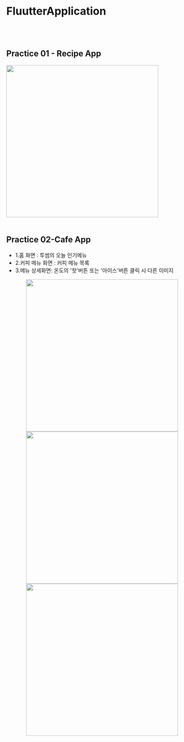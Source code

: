 <h1>FluutterApplication</h1>
<br/>
<br/>
<h2>Practice 01 - Recipe App</h2> 
<img height="400px" width="auto" src="https://github.com/tkv00/FluutterApplication/assets/144890194/498f2e7c-771b-4837-b2ab-597e6c802951" width=40% height=40% >
<br/>
<br/>
<h2>Practice 02-Cafe App</h2>
<ul>
  <li>1.홈 화면 : 투썸의 오늘 인기메뉴</li>
  <li>2.커피 메뉴 화면 : 커피 메뉴 목록</li>
  <li>3.메뉴 상세화면: 온도의 '핫'버튼 또는 '아이스'버튼 클릭 시 다른 이미지</li>
</ul>
<figure class="thrid" align="center">
  <a ><img height="400px" src="https://github.com/tkv00/FluutterApplication/assets/144890194/c1dffade-9626-4e99-a59b-3d10d5f11da8"></a>
  <a><img  height="400px" src="https://github.com/tkv00/FluutterApplication/assets/144890194/7a2a58ae-0dcb-4756-a462-2c842749260f"></a>
  <a><img  height="400px" src="https://github.com/tkv00/FluutterApplication/assets/144890194/18d4cc89-b655-4595-80a1-2470472d506a"></a>
</figure>

